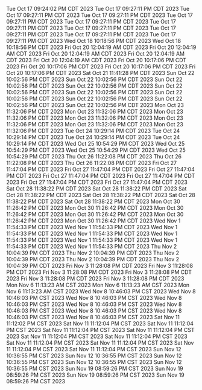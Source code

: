 Tue Oct 17 09:24:02 PM CDT 2023
Tue Oct 17 09:27:11 PM CDT 2023
Tue Oct 17 09:27:11 PM CDT 2023
Tue Oct 17 09:27:11 PM CDT 2023
Tue Oct 17 09:27:11 PM CDT 2023
Tue Oct 17 09:27:11 PM CDT 2023
Tue Oct 17 09:27:11 PM CDT 2023
Tue Oct 17 09:27:11 PM CDT 2023
Tue Oct 17 09:27:11 PM CDT 2023
Tue Oct 17 09:27:11 PM CDT 2023
Tue Oct 17 09:27:11 PM CDT 2023
Wed Oct 18 10:18:56 PM CDT 2023
Wed Oct 18 10:18:56 PM CDT 2023
Fri Oct 20 12:04:19 AM CDT 2023
Fri Oct 20 12:04:19 AM CDT 2023
Fri Oct 20 12:04:19 AM CDT 2023
Fri Oct 20 12:04:19 AM CDT 2023
Fri Oct 20 12:04:19 AM CDT 2023
Fri Oct 20 10:17:06 PM CDT 2023
Fri Oct 20 10:17:06 PM CDT 2023
Fri Oct 20 10:17:06 PM CDT 2023
Fri Oct 20 10:17:06 PM CDT 2023
Sat Oct 21 11:41:28 PM CDT 2023
Sun Oct 22 10:02:56 PM CDT 2023
Sun Oct 22 10:02:56 PM CDT 2023
Sun Oct 22 10:02:56 PM CDT 2023
Sun Oct 22 10:02:56 PM CDT 2023
Sun Oct 22 10:02:56 PM CDT 2023
Sun Oct 22 10:02:56 PM CDT 2023
Sun Oct 22 10:02:56 PM CDT 2023
Sun Oct 22 10:02:56 PM CDT 2023
Sun Oct 22 10:02:56 PM CDT 2023
Sun Oct 22 10:02:56 PM CDT 2023
Mon Oct 23 11:32:06 PM CDT 2023
Mon Oct 23 11:32:06 PM CDT 2023
Mon Oct 23 11:32:06 PM CDT 2023
Mon Oct 23 11:32:06 PM CDT 2023
Mon Oct 23 11:32:06 PM CDT 2023
Mon Oct 23 11:32:06 PM CDT 2023
Mon Oct 23 11:32:06 PM CDT 2023
Tue Oct 24 10:29:14 PM CDT 2023
Tue Oct 24 10:29:14 PM CDT 2023
Tue Oct 24 10:29:14 PM CDT 2023
Tue Oct 24 10:29:14 PM CDT 2023
Wed Oct 25 10:54:29 PM CDT 2023
Wed Oct 25 10:54:29 PM CDT 2023
Wed Oct 25 10:54:29 PM CDT 2023
Wed Oct 25 10:54:29 PM CDT 2023
Thu Oct 26 11:22:08 PM CDT 2023
Thu Oct 26 11:22:08 PM CDT 2023
Thu Oct 26 11:22:08 PM CDT 2023
Fri Oct 27 11:47:04 PM CDT 2023
Fri Oct 27 11:47:04 PM CDT 2023
Fri Oct 27 11:47:04 PM CDT 2023
Fri Oct 27 11:47:04 PM CDT 2023
Fri Oct 27 11:47:04 PM CDT 2023
Fri Oct 27 11:47:04 PM CDT 2023
Fri Oct 27 11:47:04 PM CDT 2023
Sat Oct 28 11:38:22 PM CDT 2023
Sat Oct 28 11:38:22 PM CDT 2023
Sat Oct 28 11:38:22 PM CDT 2023
Sat Oct 28 11:38:22 PM CDT 2023
Sat Oct 28 11:38:22 PM CDT 2023
Sat Oct 28 11:38:22 PM CDT 2023
Mon Oct 30 11:26:42 PM CDT 2023
Mon Oct 30 11:26:42 PM CDT 2023
Mon Oct 30 11:26:42 PM CDT 2023
Mon Oct 30 11:26:42 PM CDT 2023
Mon Oct 30 11:26:42 PM CDT 2023
Mon Oct 30 11:26:42 PM CDT 2023
Wed Nov 1 11:54:33 PM CDT 2023
Wed Nov 1 11:54:33 PM CDT 2023
Wed Nov 1 11:54:33 PM CDT 2023
Wed Nov 1 11:54:33 PM CDT 2023
Wed Nov 1 11:54:33 PM CDT 2023
Wed Nov 1 11:54:33 PM CDT 2023
Wed Nov 1 11:54:33 PM CDT 2023
Wed Nov 1 11:54:33 PM CDT 2023
Thu Nov 2 10:04:39 PM CDT 2023
Thu Nov 2 10:04:39 PM CDT 2023
Thu Nov 2 10:04:39 PM CDT 2023
Thu Nov 2 10:04:39 PM CDT 2023
Thu Nov 2 10:04:39 PM CDT 2023
Fri Nov 3 11:28:08 PM CDT 2023
Fri Nov 3 11:28:08 PM CDT 2023
Fri Nov 3 11:28:08 PM CDT 2023
Fri Nov 3 11:28:08 PM CDT 2023
Fri Nov 3 11:28:08 PM CDT 2023
Fri Nov 3 11:28:08 PM CDT 2023
Mon Nov 6 11:13:23 AM CST 2023
Mon Nov 6 11:13:23 AM CST 2023
Mon Nov 6 11:13:23 AM CST 2023
Wed Nov 8 10:46:03 PM CST 2023
Wed Nov 8 10:46:03 PM CST 2023
Wed Nov 8 10:46:03 PM CST 2023
Wed Nov 8 10:46:03 PM CST 2023
Wed Nov 8 10:46:03 PM CST 2023
Wed Nov 8 10:46:03 PM CST 2023
Wed Nov 8 10:46:03 PM CST 2023
Wed Nov 8 10:46:03 PM CST 2023
Wed Nov 8 10:46:03 PM CST 2023
Sat Nov 11 11:12:02 PM CST 2023
Sat Nov 11 11:12:04 PM CST 2023
Sat Nov 11 11:12:04 PM CST 2023
Sat Nov 11 11:12:04 PM CST 2023
Sat Nov 11 11:12:04 PM CST 2023
Sat Nov 11 11:12:04 PM CST 2023
Sat Nov 11 11:12:04 PM CST 2023
Sat Nov 11 11:12:04 PM CST 2023
Sat Nov 11 11:12:04 PM CST 2023
Sat Nov 11 11:12:04 PM CST 2023
Sat Nov 11 11:12:04 PM CST 2023
Sun Nov 12 10:36:55 PM CST 2023
Sun Nov 12 10:36:55 PM CST 2023
Sun Nov 12 10:36:55 PM CST 2023
Sun Nov 12 10:36:55 PM CST 2023
Sun Nov 12 10:36:55 PM CST 2023
Sun Nov 19 08:59:26 PM CST 2023
Sun Nov 19 08:59:26 PM CST 2023
Sun Nov 19 08:59:26 PM CST 2023
Sun Nov 19 08:59:26 PM CST 2023
